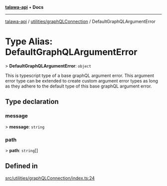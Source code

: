 [**talawa-api**](../../../README.md) • **Docs**

***

[talawa-api](../../../modules.md) / [utilities/graphQLConnection](../README.md) / DefaultGraphQLArgumentError

# Type Alias: DefaultGraphQLArgumentError

\> **DefaultGraphQLArgumentError**: `object`

This is typescript type of a base graphQL argument error. This argument error type can be
extended to create custom argument error types as long as they adhere to the default type of
this base graphQL argument error.

## Type declaration

### message

\> **message**: `string`

### path

\> **path**: `string`[]

## Defined in

[src/utilities/graphQLConnection/index.ts:24](https://github.com/PalisadoesFoundation/talawa-api/blob/fb5076f344cd74d4e51c692cbc70fc337bf1ac39/src/utilities/graphQLConnection/index.ts#L24)
